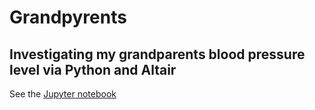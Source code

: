 # Grandpyrents
## Investigating my grandparents blood pressure level via Python and Altair
See the [Jupyter notebook](./grandpyrents.py.ipynb)
